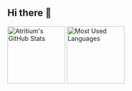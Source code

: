 ## Hi there 👋

<img height="130px" src="https://github-readme-stats.vercel.app/api?username=Atritium&hide_title=true&show_icons=true&hide=issues&include_all_commits=true&count_private=true&theme=graywhite&hide_border=true&bg_color=45,ff7979,ffd479,fffc79,73fa79" alt="Atritium's GitHub Stats"> <img height="130px" src="https://github-readme-stats.vercel.app/api/top-langs?username=Atritium&hide_title=true&layout=compact&theme=graywhite&hide_border=true&bg_color=45,fffc79,73fa79,75f0db" alt="Most Used Languages">
